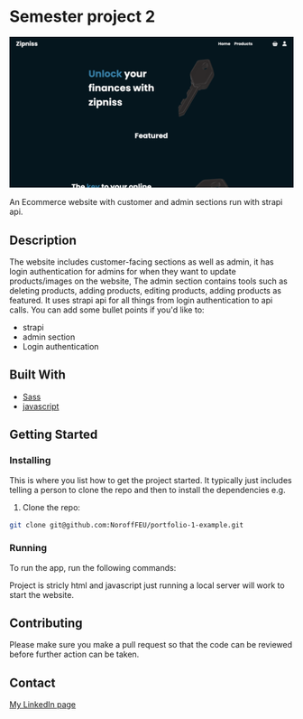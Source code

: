 # Semester project 2

![image](./5442007ce8f435e4b72428c62d58665b.png)

An Ecommerce website with customer and admin sections run with strapi api. 

## Description

The website includes customer-facing sections as well as admin, it has login authentication for admins for when they
want to update products/images on the website, The admin section contains tools such as deleting products, adding products,
editing products, adding products as featured. It uses strapi api for all things from login authentication to api calls.
You can add some bullet points if you'd like to:

- strapi
- admin section
- Login authentication

## Built With

- [Sass](https://sass-lang.com/)
- [javascript](https://www.javascript.com/)

## Getting Started

### Installing

This is where you list how to get the project started. It typically just includes telling a person to clone the repo and then to install the dependencies e.g.

1. Clone the repo:

```bash
git clone git@github.com:NoroffFEU/portfolio-1-example.git
```

### Running

To run the app, run the following commands:

Project is stricly html and javascript just running a local server will work to start the website.

## Contributing

Please make sure you make a pull request so that the code can be reviewed before further action can be taken.

## Contact

[My LinkedIn page](https://www.linkedin.com/in/alexander-rezaei-382126205/)